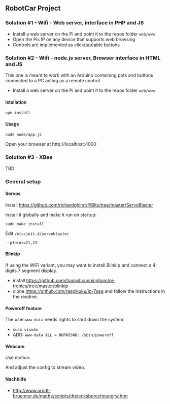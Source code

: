## RobotCar Project

### Solution #1 - Wifi - Web server, interface in PHP and JS

* Install a web server on the Pi and point it to the repos folder `web/www`
* Open the Pis IP on any device that supports web browsing
* Controls are implemented as click(tap)able buttons

### Solution #2 - Wifi - node.js server, Browser interface in HTML and JS

This one is meant to work with an Arduino containing pots and buttons connected to a PC acting as a remote control.

* Install a web server on the Pi and point it to the repos folder `web/www`

#### Istallation

`npm install`

#### Usage

`node node/app.js`

Open your browser at http://localhost:4000

### Solution #3 - XBee

TBD

### General setup

#### Servos

Install https://github.com/richardghirst/PiBits/tree/master/ServoBlaster

Install it globally and make it run on startup:

`sudo make install`

Edit `/etc/init.d/servoblaster`

`--p1pins=21,23`

#### Blinkip

If using the WiFi variant, you may want to install Blinkip and connect a 4 digits 7 segment display.

* install https://github.com/hamishcunningham/pi-tronics/tree/master/blinkip
* clone https://github.com/raspikuku/ip-7seg and follow the instructions in the readme.

#### Poweroff feature

The user `www-data` needs rights to shut down the system:

* `sudo visudo`
* ADD: `www-data ALL = NOPASSWD: /sbin/poweroff`

#### Webcam

Use motion:

And adjust the config to stream video.

#### Nachhilfe

* http://www.arndt-bruenner.de/mathe/scripts/dreiecksberechnungrw.htm
